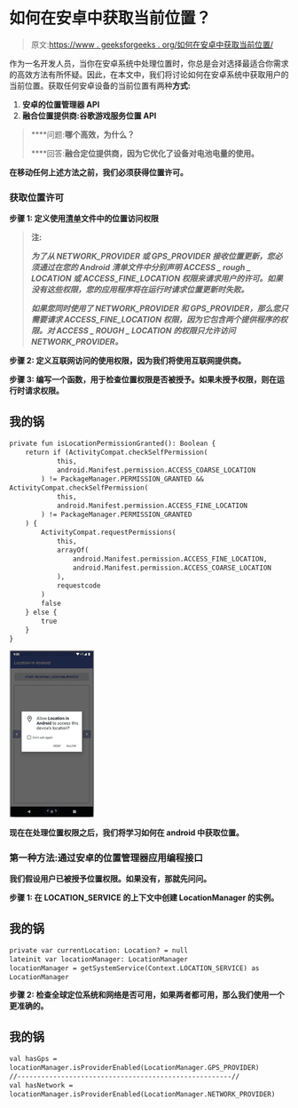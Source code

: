 # 如何在安卓中获取当前位置？

> 原文:[https://www . geeksforgeeks . org/如何在安卓中获取当前位置/](https://www.geeksforgeeks.org/how-to-get-current-location-in-android/)

作为一名开发人员，当你在安卓系统中处理位置时，你总是会对选择最适合你需求的高效方法有所怀疑。因此，在本文中，我们将讨论如何在安卓系统中获取用户的当前位置。获取任何安卓设备的当前位置有两种**方式:**

1.  ****安卓的位置管理器 API****
2.  ****融合位置提供商:谷歌游戏服务位置 API****

> ****问题:**哪个高效，为什么？**
> 
> ****回答:**融合定位提供商，因为它优化了设备对电池电量的使用。**

**在移动任何上述方法之前，我们必须获得位置许可。**

### **获取位置许可**

****步骤 1:** 定义使用[清单](https://www.geeksforgeeks.org/application-manifest-file-android/)文件中的位置访问权限**

> ****注:****
> 
> ***为了从 NETWORK_PROVIDER 或 GPS_PROVIDER 接收位置更新，您必须通过在您的 Android 清单文件中分别声明 ACCESS _ rough _ LOCATION 或 ACCESS_FINE_LOCATION 权限来请求用户的许可。如果没有这些权限，您的应用程序将在运行时请求位置更新时失败。***
> 
> ***如果您同时使用了 NETWORK_PROVIDER 和 GPS_PROVIDER，那么您只需要请求 ACCESS_FINE_LOCATION 权限，因为它包含两个提供程序的权限。对 ACCESS _ ROUGH _ LOCATION 的权限只允许访问 NETWORK_PROVIDER。***

****步骤 2:** 定义互联网访问的使用权限，因为我们将使用互联网提供商。**

****步骤 3:** 编写一个函数，用于检查位置权限是否被授予。如果未授予权限，则在运行时请求权限。**

## **我的锅**

```
private fun isLocationPermissionGranted(): Boolean {
    return if (ActivityCompat.checkSelfPermission(
            this,
            android.Manifest.permission.ACCESS_COARSE_LOCATION
        ) != PackageManager.PERMISSION_GRANTED && ActivityCompat.checkSelfPermission(
            this,
            android.Manifest.permission.ACCESS_FINE_LOCATION
        ) != PackageManager.PERMISSION_GRANTED
    ) {
        ActivityCompat.requestPermissions(
            this,
            arrayOf(
                android.Manifest.permission.ACCESS_FINE_LOCATION,
                android.Manifest.permission.ACCESS_COARSE_LOCATION
            ),
            requestcode
        )
        false
    } else {
        true
    }
}
```

**![](img/c9a5391adde6cbc44a1423ebc8f28982.png)**

**现在在处理位置权限之后，我们将学习如何在 android 中获取位置。**

### **第一种方法:通过安卓的位置管理器应用编程接口**

**我们假设用户已被授予位置权限。如果没有，那就先问问。**

****步骤 1:** 在 LOCATION_SERVICE 的上下文中创建 LocationManager 的实例。**

## **我的锅**

```
private var currentLocation: Location? = null
lateinit var locationManager: LocationManager
locationManager = getSystemService(Context.LOCATION_SERVICE) as LocationManager
```

****步骤 2:** 检查全球定位系统和网络是否可用，如果两者都可用，那么我们使用一个更准确的。**

## **我的锅**

```
val hasGps = locationManager.isProviderEnabled(LocationManager.GPS_PROVIDER)
//------------------------------------------------------//
val hasNetwork = locationManager.isProviderEnabled(LocationManager.NETWORK_PROVIDER)
```